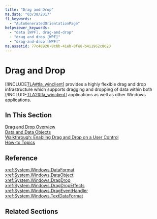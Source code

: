 ```yaml
---
title: "Drag and Drop"
ms.date: "03/30/2017"
f1_keywords: 
  - "AutoGeneratedOrientationPage"
helpviewer_keywords: 
  - "data [WPF], drag-and-drop"
  - "drag and drop [WPF]"
  - "drag-and-drop [WPF]"
ms.assetid: 77c48920-8c8b-41eb-8fe8-b411962c8623
---
```

# Drag and Drop
[!INCLUDE[TLA#tla_winclient](../../../../includes/tlasharptla-winclient-md.md)] provides a highly flexible drag and drop infrastructure which supports dragging and dropping of data within both [!INCLUDE[TLA2#tla_winclient](../../../../includes/tla2sharptla-winclient-md.md)] applications as well as other Windows applications.  
  
## In This Section  
 [Drag and Drop Overview](drag-and-drop-overview.md)  
 [Data and Data Objects](data-and-data-objects.md)  
 [Walkthrough: Enabling Drag and Drop on a User Control](walkthrough-enabling-drag-and-drop-on-a-user-control.md)  
 [How-to Topics](drag-and-drop-how-to-topics.md)  
  
## Reference  
 <xref:System.Windows.DataFormat>  
  <xref:System.Windows.DataObject>  
  <xref:System.Windows.DragDrop>  
  <xref:System.Windows.DragDropEffects>  
  <xref:System.Windows.DragEventHandler>  
  <xref:System.Windows.TextDataFormat>  
  
## Related Sections
